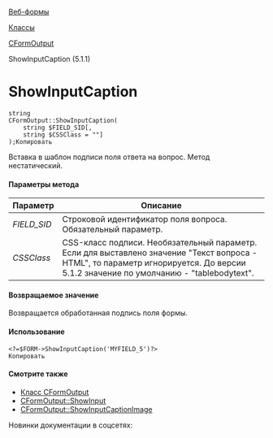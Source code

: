 [Веб-формы](/api_help/form/index.php)

[Классы](/api_help/form/classes/index.php)

[CFormOutput](/api_help/form/classes/cformoutput/index.php)

ShowInputCaption (5.1.1)

ShowInputCaption
================

```
string
CFormOutput::ShowInputCaption(
	string $FIELD_SID[, 
	string $CSSClass = ""]
);Копировать
```

Вставка в шаблон подписи поля ответа на вопрос. Метод нестатический.

#### Параметры метода

| Параметр | Описание |
| --- | --- |
| *FIELD\_SID* | Строковой идентификатор поля вопроса. Обязательный параметр. |
| *CSSClass* | CSS-класс подписи. Необязательный параметр. Если для выставлено значение "Текст вопроса - HTML", то параметр игнорируется. До версии 5.1.2 значение по умолчанию - "tablebodytext". |

#### Возвращаемое значение

Возвращается обработанная подпись поля формы.

#### Использование

```
<?=$FORM->ShowInputCaption('MYFIELD_5')?>
Копировать
```

#### Смотрите также

- [Класс CFormOutput](/api_help/form/classes/cformoutput/index.php)
- [CFormOutput::ShowInput](/api_help/form/classes/cformoutput/showinput.php)
- [CFormOutput::ShowInputCaptionImage](/api_help/form/classes/cformoutput/showinputcaptionimage.php)

Новинки документации в соцсетях: